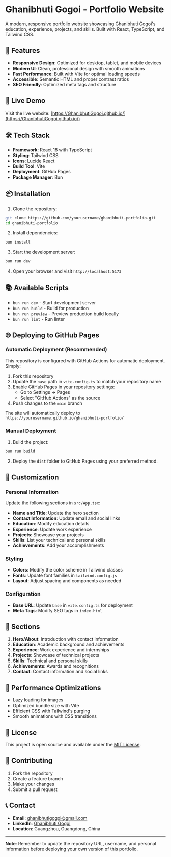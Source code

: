 # Ghanibhuti Gogoi - Portfolio Website

A modern, responsive portfolio website showcasing Ghanibhuti Gogoi's education, experience, projects, and skills. Built with React, TypeScript, and Tailwind CSS.

## 🌟 Features

- **Responsive Design**: Optimized for desktop, tablet, and mobile devices
- **Modern UI**: Clean, professional design with smooth animations
- **Fast Performance**: Built with Vite for optimal loading speeds
- **Accessible**: Semantic HTML and proper contrast ratios
- **SEO Friendly**: Optimized meta tags and structure

## 🚀 Live Demo

Visit the live website: [https://GhanibhutiGogoi.github.io/](https://GhanibhutiGogoi.github.io/)

## 🛠️ Tech Stack

- **Framework**: React 18 with TypeScript
- **Styling**: Tailwind CSS
- **Icons**: Lucide React
- **Build Tool**: Vite
- **Deployment**: GitHub Pages
- **Package Manager**: Bun

## 📦 Installation

1. Clone the repository:
```bash
git clone https://github.com/yourusername/ghanibhuti-portfolio.git
cd ghanibhuti-portfolio
```

2. Install dependencies:
```bash
bun install
```

3. Start the development server:
```bash
bun run dev
```

4. Open your browser and visit `http://localhost:5173`

## 📚 Available Scripts

- `bun run dev` - Start development server
- `bun run build` - Build for production
- `bun run preview` - Preview production build locally
- `bun run lint` - Run linter

## 🌐 Deploying to GitHub Pages

### Automatic Deployment (Recommended)

This repository is configured with GitHub Actions for automatic deployment. Simply:

1. Fork this repository
2. Update the `base` path in `vite.config.ts` to match your repository name
3. Enable GitHub Pages in your repository settings:
   - Go to Settings → Pages
   - Select "GitHub Actions" as the source
4. Push changes to the `main` branch

The site will automatically deploy to `https://yourusername.github.io/ghanibhuti-portfolio/`

### Manual Deployment

1. Build the project:
```bash
bun run build
```

2. Deploy the `dist` folder to GitHub Pages using your preferred method.

## 🎨 Customization

### Personal Information

Update the following sections in `src/App.tsx`:

- **Name and Title**: Update the hero section
- **Contact Information**: Update email and social links
- **Education**: Modify education details
- **Experience**: Update work experience
- **Projects**: Showcase your projects
- **Skills**: List your technical and personal skills
- **Achievements**: Add your accomplishments

### Styling

- **Colors**: Modify the color scheme in Tailwind classes
- **Fonts**: Update font families in `tailwind.config.js`
- **Layout**: Adjust spacing and components as needed

### Configuration

- **Base URL**: Update `base` in `vite.config.ts` for deployment
- **Meta Tags**: Modify SEO tags in `index.html`

## 📱 Sections

1. **Hero/About**: Introduction with contact information
2. **Education**: Academic background and achievements
3. **Experience**: Work experience and internships
4. **Projects**: Showcase of technical projects
5. **Skills**: Technical and personal skills
6. **Achievements**: Awards and recognitions
7. **Contact**: Contact information and social links

## 🔧 Performance Optimizations

- Lazy loading for images
- Optimized bundle size with Vite
- Efficient CSS with Tailwind's purging
- Smooth animations with CSS transitions

## 📄 License

This project is open source and available under the [MIT License](LICENSE).

## 🤝 Contributing

1. Fork the repository
2. Create a feature branch
3. Make your changes
4. Submit a pull request

## 📞 Contact

- **Email**: ghanibhutigogoi@gmail.com
- **LinkedIn**: [Ghanibhuti Gogoi](https://www.linkedin.com/in/ghanibhuti-gogoi-365820229/)
- **Location**: Guangzhou, Guangdong, China

---

**Note**: Remember to update the repository URL, username, and personal information before deploying your own version of this portfolio.
